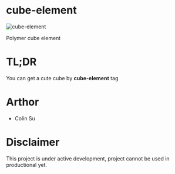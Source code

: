 cube-element
============

![cube-element](https://cloud.githubusercontent.com/assets/374786/3767164/da5a5002-18ca-11e4-9d98-49053f6ac4e0.png)

Polymer cube element




# TL;DR

You can get a cute cube by **cube-element** tag

# Arthor

* Colin Su

# Disclaimer

This project is under active development, project cannot be used in productional yet.


